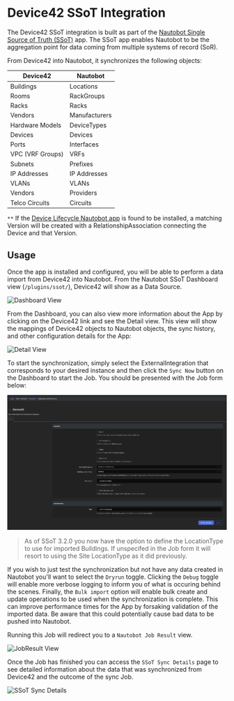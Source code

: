 # Device42 SSoT Integration

The Device42 SSoT integration is built as part of the [Nautobot Single Source of Truth (SSoT)](https://github.com/nautobot/nautobot-app-ssot) app. The SSoT app enables Nautobot to be the aggregation point for data coming from multiple systems of record (SoR).

From Device42 into Nautobot, it synchronizes the following objects:

| Device42                | Nautobot                     |
| ----------------------- | ---------------------------- |
| Buildings               | Locations                    |
| Rooms                   | RackGroups                   |
| Racks                   | Racks                        |
| Vendors                 | Manufacturers                |
| Hardware Models         | DeviceTypes                  |
| Devices                 | Devices                      |
| Ports                   | Interfaces                   |
| VPC (VRF Groups)        | VRFs                         |
| Subnets                 | Prefixes                     |
| IP Addresses            | IP Addresses                 |
| VLANs                   | VLANs                        |
| Vendors                 | Providers                    |
| Telco Circuits          | Circuits                     |

`**` If the [Device Lifecycle Nautobot app](https://github.com/nautobot/nautobot-app-device-lifecycle-mgmt) is found to be installed, a matching Version will be created with a RelationshipAssociation connecting the Device and that Version.

## Usage

Once the app is installed and configured, you will be able to perform a data import from Device42 into Nautobot. From the Nautobot SSoT Dashboard view (`/plugins/ssot/`), Device42 will show as a Data Source.

![Dashboard View](../../images/device42_dashboard.png)

From the Dashboard, you can also view more information about the App by clicking on the Device42 link and see the Detail view. This view will show the mappings of Device42 objects to Nautobot objects, the sync history, and other configuration details for the App:

![Detail View](../../images/device42_detail-view.png)

To start the synchronization, simply select the ExternalIntegration that corresponds to your desired instance and then click the `Sync Now` button on the Dashboard to start the Job. You should be presented with the Job form below:

![Job Form](../../images/device42_job-form.png)

> As of SSoT 3.2.0 you now have the option to define the LocationType to use for imported Buildings. If unspecifed in the Job form it will resort to using the Site LocationType as it did previously.

If you wish to just test the synchronization but not have any data created in Nautobot you'll want to select the `Dryrun` toggle. Clicking the `Debug` toggle will enable more verbose logging to inform you of what is occuring behind the scenes. Finally, the `Bulk import` option will enable bulk create and update operations to be used when the synchronization is complete. This can improve performance times for the App by forsaking validation of the imported data. Be aware that this could potentially cause bad data to be pushed into Nautobot.

Running this Job will redirect you to a `Nautobot Job Result` view.

![JobResult View](../../images/device42_jobresult.png)

Once the Job has finished you can access the `SSoT Sync Details` page to see detailed information about the data that was synchronized from Device42 and the outcome of the sync Job.

![SSoT Sync Details](../../images/device42_ssot-sync-details.png)
